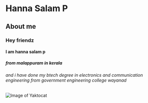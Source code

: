 # Hanna Salam P
## About me
### Hey  friendz
#### I am hanna salam p
##### from malappuram in kerala
###### and i have done my btech degree in electronics and communication engineering from government engineering college wayanad
![Image of Yaktocat](https://octodex.github.com/images/yaktocat.png)
